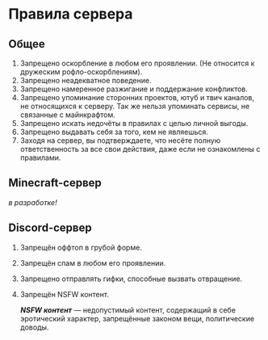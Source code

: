 # Правила сервера

## Общее

1. Запрещено оскорбление в любом его проявлении. (Не относится к дружеским рофло-оскорблениям). 
2. Запрещено неадекватное поведение.
3. Запрещено намеренное разжигание и поддержание конфликтов.
4. Запрещено упоминание сторонних проектов, ютуб и твич каналов, не относящихся к серверу. Так же нельзя упоминать сервисы, не связанные с майнкрафтом. 
5. Запрещено искать недочёты в правилах с целью личной выгоды. 
6. Запрещено выдавать себя за того, кем не являешься. 
7. Заходя на сервер, вы подтверждаете, что несёте полную ответственность за все свои действия, даже если не ознакомлены с правилами.

## Minecraft-сервер

*в разработке!*

## Discord-сервер

1. Запрещён оффтоп в грубой форме.
2. Запрещён спам в любом его проявлении.
3. Запрещено отправлять гифки, способные вызвать отвращение.
4. Запрещён NSFW контент.
    
    ***NSFW контент*** — недопустимый контент, содержащий в себе эротический характер, запрещённые законом вещи, политические доводы.